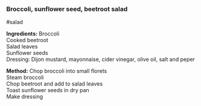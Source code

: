### Broccoli, sunflower seed, beetroot salad

#salad 

**Ingredients:**
Broccoli  
Cooked beetroot  
Salad leaves  
Sunflower seeds  
Dressing: Dijon mustard, mayonnaise, cider vinegar, olive oil, salt and peper

**Method:**
Chop broccoli into small florets  
Steam broccoli  
Chop beetroot and add to salad leaves  
Toast sunflower seeds in dry pan  
Make dressing